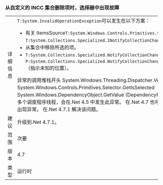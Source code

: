 ### <a name="crash-in-selector-when-removing-an-item-from-a-custom-incc-collection"></a>从自定义的 INCC 集合删除项时，选择器中出现故障

|   |   |
|---|---|
|详细信息|<code>T:System.InvalidOperationException</code>可以发生在以下方案：<ul><li>有关 ItemsSource<code>T:System.Windows.Controls.Primitives.Selector</code>是一个集合的自定义实现<code>T:System.Collections.Specialized.INotifyCollectionChanged</code>。</li><li>从集合中移除所选的项。</li><li><code>T:System.Collections.Specialized.NotifyCollectionChangedEventArgs</code>具有<code>P:System.Collections.Specialized.NotifyCollectionChangedEventArgs.OldStartingIndex</code>=-1 （指示未知的位置）。</li></ul>异常的调用堆栈开头 System.Windows.Threading.Dispatcher.VerifyAccess() 在 System.Windows.Controls.Primitives.Selector.GetIsSelected （将在 System.Windows.DependencyObject.GetValue (DependencyProperty dp)元素） 的应用程序具有多个调度程序线程，会在.Net 4.5 中发生此异常。 在.Net 4.7 也可以与单个调度程序线程的应用程序中出现异常。 在.Net 4.7.1 解决该问题。|
|建议|升级到.Net 4.7.1。|
|范围|次要|
|版本|4.7|
|类型|运行时|


